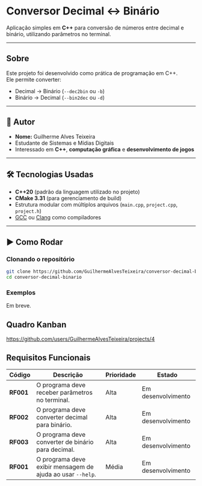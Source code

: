 # Conversor Decimal ↔ Binário

Aplicação simples em **C++** para conversão de números entre decimal e binário, utilizando parâmetros no terminal.

---

## Sobre
Este projeto foi desenvolvido como prática de programação em C++.  
Ele permite converter:
- Decimal → Binário (`--dec2bin` ou `-b`)
- Binário → Decimal (`--bin2dec` ou `-d`)

---

## 👤 Autor
- **Nome:** Guilherme Alves Teixeira
- Estudante de Sistemas e Mídias Digitais
- Interessado em **C++**, **computação gráfica** e **desenvolvimento de jogos**

---

## 🛠️ Tecnologias Usadas
- **C++20** (padrão da linguagem utilizado no projeto)
- **CMake 3.31** (para gerenciamento de build)
- Estrutura modular com múltiplos arquivos (`main.cpp`, `project.cpp`, `project.h`)
- [GCC](https://gcc.gnu.org/) ou [Clang](https://clang.llvm.org/) como compiladores

---

## ▶️ Como Rodar

### Clonando o repositório
```bash
git clone https://github.com/GuilhermeAlvesTeixeira/conversor-decimal-binario.git
cd conversor-decimal-binario
```

### Exemplos
Em breve.

## Quadro Kanban
https://github.com/users/GuilhermeAlvesTeixeira/projects/4

## Requisitos Funcionais
 Código    | Descrição                                                 | Prioridade | Estado | 
|-----------|-----------------------------------------------------------|------------|-----------|
| **RF001** | O programa deve receber parâmetros no terminal.           | Alta       | Em desenvolvimento |
| **RF002** | O programa deve converter decimal para binário.           | Alta       | Em desenvolvimento |
| **RF003** | O programa deve converter de binário para decimal.        | Alta       | Em desenvolvimento |
| **RF001** | O programa deve exibir mensagem de ajuda ao usar `--help`. | Média      | Em desenvolvimento |
